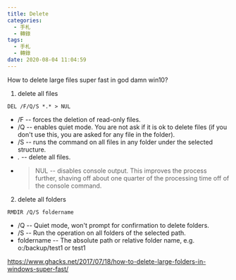 ```yaml
---
title: Delete
categories:
  - 手札
  - 轉錄
tags:
  - 手札
  - 轉錄
date: 2020-08-04 11:04:59
---
```

How to delete large files super fast in god damn win10?

1. delete all files
```
DEL /F/Q/S *.* > NUL
```
- /F -- forces the deletion of read-only files.
- /Q -- enables quiet mode. You are not ask if it is ok to delete files (if you don't use this, you are asked for any file in the folder).
- /S -- runs the command on all files in any folder under the selected structure.
- *.* -- delete all files.
- > NUL -- disables console output. This improves the process further, shaving off about one quarter of the processing time off of the console command.

2. delete all folders
```
RMDIR /Q/S foldername
```
- /Q -- Quiet mode, won't prompt for confirmation to delete folders.
- /S -- Run the operation on all folders of the selected path.
- foldername -- The absolute path or relative folder name, e.g. o:/backup/test1 or test1

https://www.ghacks.net/2017/07/18/how-to-delete-large-folders-in-windows-super-fast/
